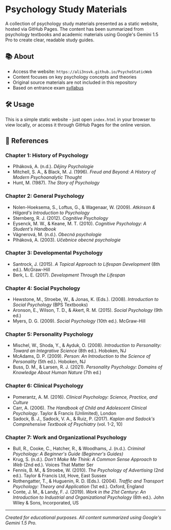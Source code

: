 # Psychology Study Materials

A collection of psychology study materials presented as a static website, hosted via GitHub Pages. The content has been summarized from psychology textbooks and academic materials using Google's Gemini 1.5 Pro to create clear, readable study guides.

## 📚 About

- Access the website: `https://ali3nsvk.github.io/PsychoStaticWeb`
- Content focuses on key psychology concepts and theories
- Original source materials are not included in this repository
- Based on entrance exam [syllabus](https://psych.upol.cz/uchazecum/prijimaci-zkousky/)

## 🛠️ Usage

This is a simple static website - just open `index.html` in your browser to view locally, or access it through GitHub Pages for the online version.

## 📖 References

### Chapter 1: History of Psychology
- Plháková, A. (n.d.). *Dějiny Psychologie*
- Mitchell, S. A., & Black, M. J. (1996). *Freud and Beyond: A History of Modern Psychoanalytic Thought*
- Hunt, M. (1987). *The Story of Psychology*

### Chapter 2: General Psychology
- Nolen-Hoeksema, S., Loftus, G., & Wagenaar, W. (2009). *Atkinson & Hilgard's Introduction to Psychology*
- Sternberg, R. J. (2012). *Cognitive Psychology*
- Eysenck, M. W., & Keane, M. T. (2010). *Cognitive Psychology: A Student's Handbook*
- Vágnerová, M. (n.d.). *Obecná psychologie*
- Plháková, A. (2003). *Učebnice obecné psychologie*

### Chapter 3: Developmental Psychology
- Santrock, J. (2015). *A Topical Approach to Lifespan Development* (8th ed.). McGraw-Hill
- Berk, L. E. (2017). *Development Through the Lifespan*

### Chapter 4: Social Psychology
- Hewstone, M., Stroebe, W., & Jonas, K. (Eds.). (2008). *Introduction to Social Psychology* (BPS Textbooks)
- Aronson, E., Wilson, T. D., & Akert, R. M. (2015). *Social Psychology* (9th ed.)
- Myers, D. G. (2009). *Social Psychology* (10th ed.). McGraw-Hill

### Chapter 5: Personality Psychology
- Mischel, W., Shoda, Y., & Ayduk, O. (2008). *Introduction to Personality: Toward an Integrative Science* (8th ed.). Hoboken, NJ
- McAdams, D. P. (2009). *Person: An Introduction to the Science of Personality* (5th ed.). Hoboken, NJ
- Buss, D. M., & Larsen, R. J. (2021). *Personality Psychology: Domains of Knowledge About Human Nature* (7th ed.)

### Chapter 6: Clinical Psychology
- Pomerantz, A. M. (2016). *Clinical Psychology: Science, Practice, and Culture*
- Carr, A. (2006). *The Handbook of Child and Adolescent Clinical Psychology*. Taylor & Francis (Unlimited), London
- Sadock, B. J., Sadock, V. A., & Ruiz, P. (2017). *Kaplan and Sadock's Comprehensive Textbook of Psychiatry* (vol. 1-2, 10)

### Chapter 7: Work and Organizational Psychology
- Bull, R., Cooke, C., Hatcher, R., & Woodhams, J. (n.d.). *Criminal Psychology: A Beginner's Guide (Beginner's Guides)*
- Krug, S. (n.d.). *Don't Make Me Think: A Common Sense Approach to Web* (2nd ed.). Voices That Matter Ser
- Fennis, B. M., & Stroebe, W. (2010). *The Psychology of Advertising* (2nd ed.). Taylor & Francis Ltd, Hove, East Sussex
- Rothengatter, T., & Huguenin, R. D. (Eds.). (2004). *Traffic and Transport Psychology: Theory and Application* (1st ed.). Oxford, England
- Conte, J. M., & Landy, F. J. (2019). *Work in the 21st Century: An Introduction to Industrial and Organizational Psychology* (6th ed.). John Wiley & Sons, Incorporated, US

---
*Created for educational purposes. All content summarized using Google's Gemini 1.5 Pro.*
